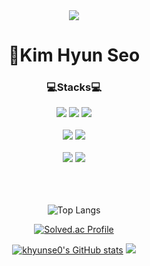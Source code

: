 <div align = "center">
<img src="https://capsule-render.vercel.app/api?type=waving&color=FFC0CB&height=130&section=header&text=&fontSize=0" />
</div>

<div align = "center">
  <h1>🐧Kim Hyun Seo</h1>
</div>

<div align="center">
<h3>💻Stacks💻</h3> 
<img src="https://img.shields.io/badge/java-EF5C55?style=for-the-badge&logo=openjdk&logoColor=white">
<img src="https://img.shields.io/badge/spring-6DB33F?style=for-the-badge&logo=spring&logoColor=white">
<img src="https://img.shields.io/badge/spring boot-6DB33F?style=for-the-badge&logo=springboot&logoColor=white">
  <br>
  <br>
<img src="https://img.shields.io/badge/python-3776AB?style=for-the-badge&logo=python&logoColor=white"> 
<img src="https://img.shields.io/badge/Django-092E20?style=for-the-badge&logo=django&logoColor=green">
  <br>
  <br>
<img src="https://img.shields.io/badge/mysql-4479A1?style=for-the-badge&logo=mysql&logoColor=white"> 
<img src="https://img.shields.io/badge/oracle-C74634?style=for-the-badge&logo=oracle&logoColor=white">
  <br>
  <br>


<div align = "center">
<br>
<br>

![Top Langs](https://github-readme-stats.vercel.app/api/top-langs/?username=khyunse0&layout=compact&theme=dark)

[![Solved.ac Profile](http://mazassumnida.wtf/api/v2/generate_badge?boj=rjdls2549)](https://solved.ac/profile/rjdls2549)

[![khyunse0's GitHub stats](https://github-readme-stats.vercel.app/api?username=khyunse0&show_icons=true)](https://github.com/anuraghazra/github-readme-stats)
<img src="https://capsule-render.vercel.app/api?type=waving&color=FFC0CB&height=100&section=footer&text=&fontSize=0" />
  
</div>
